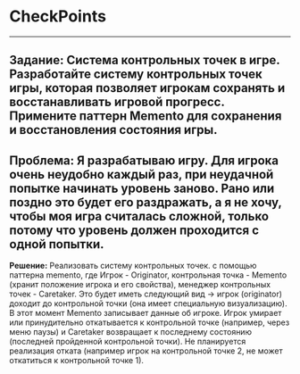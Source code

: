 # CheckPoints
-------------------------------------------------------------------
**Задание:** 
Система контрольных точек в игре. Разработайте систему контрольных точек игры, которая позволяет игрокам сохранять и восстанавливать игровой прогресс. Примените паттерн Memento для сохранения и восстановления состояния игры.
-------------------------------------------------------------------
**Проблема:** 
Я разрабатываю игру. Для игрока очень неудобно каждый раз, при неудачной попытке начинать уровень заново. Рано или поздно это будет его раздражать, а я не хочу, чтобы моя игра считалась сложной, только потому что уровень должен проходится с одной попытки. 
-------------------------------------------------------------------
**Решение:**
Реализовать систему контрольных точек. с помощью паттерна memento, где Игрок - Originator, контрольная точка - Memento (хранит положение игрока и его свойства), менеджер контрольных точек - Caretaker.
Это будет иметь следующий вид -> игрок (originator) доходит до контрольной точки (она имеет специальную визуализацию). В этот момент Memento записывает данные об игроке. Игрок умирает или принудительно откатывается к контрольной точке (например, через меню паузы) и Caretaker возвращает к последнему состоянию (последней пройденной контрольной точки). 
Не планируется реализация отката (например игрок на контрольной точке 2, не может откатиться к контрольной точке 1).

